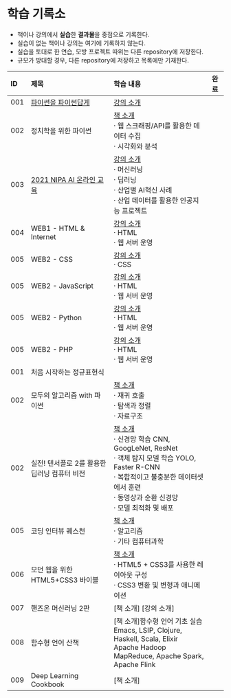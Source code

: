 # **학습 기록소**

* 책이나 강의에서 **실습**한 **결과물**을 중점으로 기록한다.
* 실습이 없는 책이나 강의는 여기에 기록하지 않는다.
* 실습을 토대로 한 연습, 모방 프로젝트 따위는 다른 repository에 저장한다.
* 규모가 방대할 경우, 다른 repository에 저장하고 목록에만 기재한다.

|ID|제목|학습 내용|완료|
|:---|:---|:---|:---|
|001|[파이썬을 파이썬답게](https://github.com/hwahyeon/Study/tree/main/%ED%8C%8C%EC%9D%B4%EC%8D%AC%EC%9D%84%20%ED%8C%8C%EC%9D%B4%EC%8D%AC%EB%8B%B5%EA%B2%8C)|[강의 소개](https://programmers.co.kr/learn/courses/4008)||
|002|정치학을 위한 파이썬|[책 소개](https://knupress.com/book/book_view.php?no=250)<br>· 웹 스크래핑/API를 활용한 데이터 수집<br>· 시각화와 분석|
|003|[2021 NIPA AI 온라인 교육](https://github.com/hwahyeon/Study/tree/main/2021%20NIPA%20AI%20%EC%98%A8%EB%9D%BC%EC%9D%B8%20%EA%B5%90%EC%9C%A1)|[강의 소개](https://2021nipa.elice.io/tracks/1293/info)<br>· 머신러닝<br>· 딥러닝<br>· 산업별 AI혁신 사례<br>· 산업 데이터를 활용한 인공지능 프로젝트||
|004|WEB1 - HTML & Internet|[강의 소개](https://opentutorials.org/module/3135)<br>· HTML<br>· 웹 서버 운영||
|005|WEB2 - CSS|[강의 소개](https://opentutorials.org/course/3086)<br>· CSS||
|005|WEB2 - JavaScript|[강의 소개](https://opentutorials.org/course/3085)<br>· HTML<br>· 웹 서버 운영||
|005|WEB2 - Python|[강의 소개](https://opentutorials.org/course/3256)<br>· HTML<br>· 웹 서버 운영||
|005|WEB2 - PHP|[강의 소개](https://opentutorials.org/course/3130)<br>· HTML<br>· 웹 서버 운영||
|001|처음 시작하는 정규표현식|
|002|모두의 알고리즘 with 파이썬|[책 소개](https://www.gilbut.co.kr/book/view?bookcode=BN001731&keyword=%EB%AA%A8%EB%91%90%EC%9D%98%20%EC%95%8C%EA%B3%A0%EB%A6%AC%EC%A6%98%20WITH%20%ED%8C%8C%EC%9D%B4%EC%8D%AC&collection=GB_BOOK)<br>· 재귀 호출<br>· 탐색과 정렬<br>· 자료구조||
|002|실전! 텐서플로 2를 활용한 딥러닝 컴퓨터 비전|[책 소개](https://wikibook.co.kr/dl-vision/)<br>· 신경망 학습 CNN, GoogLeNet, ResNet <br> · 객체 탐지 모델 학습 YOLO, Faster R-CNN <br> · 복합적이고 불충분한 데이터셋에서 훈련 <br> · 동영상과 순환 신경망 <br>· 모델 최적화 및 배포||
|005|코딩 인터뷰 퀘스천|[책 소개](https://www.youngjin.com/book/book_detail.asp?prod_cd=9788931447842&seq=5462&cate_cd=1&child_cate_cd=10&goPage=1&orderByCd=1&searchType=Y&keyword1=%C4%DA%B5%F9%20%C0%CE%C5%CD%BA%E4)<br>· 알고리즘<br>· 기타 컴퓨터과학|
|006|모던 웹을 위한 HTML5+CSS3 바이블|[책 소개](https://hanbit.co.kr/store/books/look.php?p_code=B8371709349)<br>· HTML5 + CSS3를 사용한 레이아웃 구성<br>· CSS3 변환 및 변형과 애니메이션||
|007|핸즈온 머신러닝 2판|[책 소개] [강의 소개]||
|008|함수형 언어 산책|[책 소개]함수형 언어 기초 실습<br /> Emacs, LSIP, Clojure, Haskell, Scala, Elixir<br /> Apache Hadoop MapReduce, Apache Spark, Apache Flink||
|009|Deep Learning Cookbook|[책 소개]||
